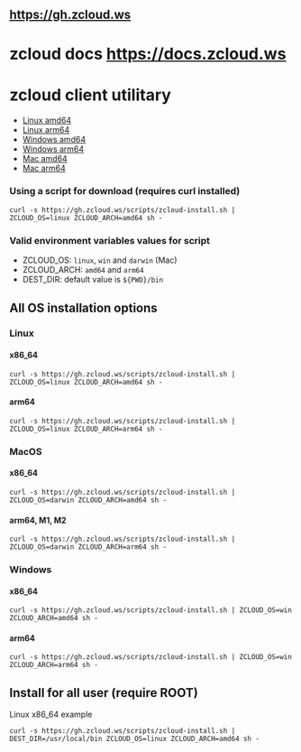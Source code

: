 ## https://gh.zcloud.ws

# zcloud docs https://docs.zcloud.ws 

# zcloud client utilitary

- [Linux amd64](https://gh.zcloud.ws/zcloud/zcloud-linux-amd64)
- [Linux arm64](https://gh.zcloud.ws/zcloud/zcloud-linux-arm64)
- [Windows amd64](https://gh.zcloud.ws/zcloud/zcloud-win-amd64.exe)
- [Windows arm64](https://gh.zcloud.ws/zcloud/zcloud-win-arm64.exe)
- [Mac amd64](https://gh.zcloud.ws/zcloud/zcloud-darwin-amd64)
- [Mac arm64](https://gh.zcloud.ws/zcloud/zcloud-darwin-arm64)

### Using a script for download (requires curl installed)

```shell
curl -s https://gh.zcloud.ws/scripts/zcloud-install.sh | ZCLOUD_OS=linux ZCLOUD_ARCH=amd64 sh -
```

### Valid environment variables values for script

- ZCLOUD_OS: `linux`, `win` and `darwin` (Mac)
- ZCLOUD_ARCH: `amd64` and `arm64`
- DEST_DIR: default value is `${PWD}/bin`

## All OS installation options

### Linux
#### x86_64
```shell
curl -s https://gh.zcloud.ws/scripts/zcloud-install.sh | ZCLOUD_OS=linux ZCLOUD_ARCH=amd64 sh -
```
#### arm64
```shell
curl -s https://gh.zcloud.ws/scripts/zcloud-install.sh | ZCLOUD_OS=linux ZCLOUD_ARCH=arm64 sh -
```

### MacOS
#### x86_64
```shell
curl -s https://gh.zcloud.ws/scripts/zcloud-install.sh | ZCLOUD_OS=darwin ZCLOUD_ARCH=amd64 sh -
```
#### arm64, M1, M2
```shell
curl -s https://gh.zcloud.ws/scripts/zcloud-install.sh | ZCLOUD_OS=darwin ZCLOUD_ARCH=arm64 sh -
```

### Windows
#### x86_64
```shell
curl -s https://gh.zcloud.ws/scripts/zcloud-install.sh | ZCLOUD_OS=win ZCLOUD_ARCH=amd64 sh -
```
#### arm64
```shell
curl -s https://gh.zcloud.ws/scripts/zcloud-install.sh | ZCLOUD_OS=win ZCLOUD_ARCH=arm64 sh -
```

## Install for all user (require ROOT)

Linux x86_64 example

```shell
curl -s https://gh.zcloud.ws/scripts/zcloud-install.sh | DEST_DIR=/usr/local/bin ZCLOUD_OS=linux ZCLOUD_ARCH=amd64 sh -
```
